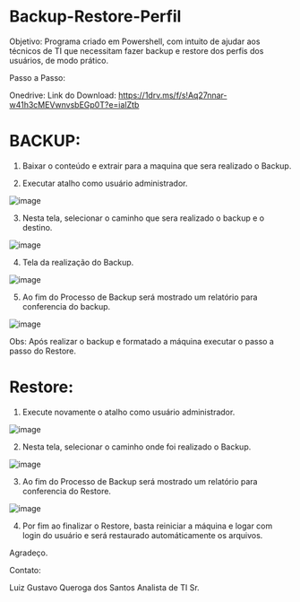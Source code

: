 # Backup-Restore-Perfil

Objetivo: Programa criado em Powershell, com intuito de ajudar aos técnicos de TI que necessitam fazer backup e restore dos perfis dos usuários, de modo prático.

Passo a Passo:

Onedrive: Link do Download: https://1drv.ms/f/s!Aq27nnar-w41h3cMEVwnvsbEGp0T?e=iaIZtb

# BACKUP:

1) Baixar o conteúdo  e extrair para a maquina que sera realizado o Backup.

2) Executar atalho como usuário administrador.

![image](https://user-images.githubusercontent.com/126285028/226122679-93303df5-2d4d-4173-9470-80498fff8e1a.png)

3) Nesta tela, selecionar o caminho que sera realizado o backup e o destino.

![image](https://user-images.githubusercontent.com/126285028/226122750-06224499-9d94-4911-8a35-672ca872f438.png)

4) Tela da realização do Backup.

![image](https://user-images.githubusercontent.com/126285028/226122953-cc26ea02-4ef2-404a-95c8-629a0325d592.png)

5) Ao fim do Processo de Backup será mostrado um relatório para conferencia do backup.

![image](https://user-images.githubusercontent.com/126285028/226123820-2ab47c1c-5e2e-41f4-b2f2-48d9d45d38d7.png)

Obs: Após realizar o backup e formatado a máquina executar o passo a passo do Restore.

# Restore:

1) Execute novamente o atalho como usuário administrador.

![image](https://user-images.githubusercontent.com/126285028/226122679-93303df5-2d4d-4173-9470-80498fff8e1a.png)

2) Nesta tela, selecionar o caminho onde foi realizado o Backup.

![image](https://user-images.githubusercontent.com/126285028/226124328-602dc855-a8dd-46dd-8140-7157cf81b263.png)

3) Ao fim do Processo de Backup será mostrado um relatório para conferencia do Restore.

![image](https://user-images.githubusercontent.com/126285028/226123921-6df85583-69fe-4291-9e60-e3d059e666a8.png)

4) Por fim ao finalizar o Restore, basta reiniciar a máquina e logar com login do usuário e será restaurado automáticamente os arquivos.

Agradeço.

Contato:

Luiz Gustavo Queroga dos Santos
Analista de TI Sr.


